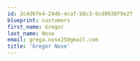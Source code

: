 ```yaml
---
id: 2c4d6fe4-244b-4caf-b8c3-9cd0930f9e2f
blueprint: customers
first_name: Gregor
last_name: Nose
email: grega.nose25@gmail.com
title: 'Gregor Nose'
---
```

